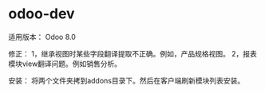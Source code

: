 odoo-dev
========
适用版本： Odoo 8.0

修正：
1，继承视图时某些字段翻译提取不正确。例如，产品规格视图。
2，报表模块view翻译问题。例如销售分析。

安装：
将两个文件夹拷到addons目录下。然后在客户端刷新模块列表安装。

